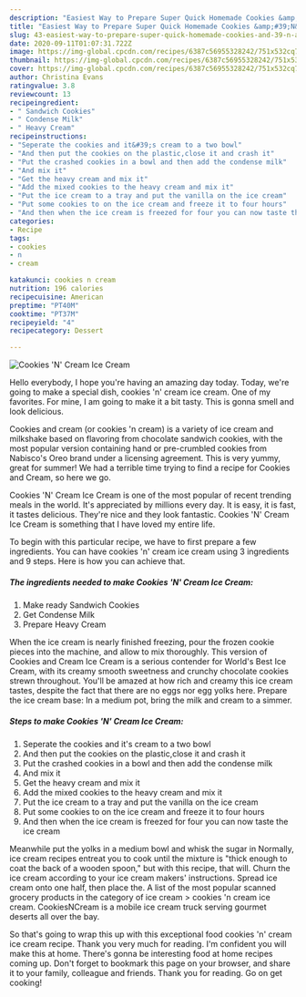 ```yaml
---
description: "Easiest Way to Prepare Super Quick Homemade Cookies &amp;#39;N&amp;#39; Cream Ice Cream"
title: "Easiest Way to Prepare Super Quick Homemade Cookies &amp;#39;N&amp;#39; Cream Ice Cream"
slug: 43-easiest-way-to-prepare-super-quick-homemade-cookies-and-39-n-and-39-cream-ice-cream
date: 2020-09-11T01:07:31.722Z
image: https://img-global.cpcdn.com/recipes/6387c56955328242/751x532cq70/cookies-n-cream-ice-cream-recipe-main-photo.jpg
thumbnail: https://img-global.cpcdn.com/recipes/6387c56955328242/751x532cq70/cookies-n-cream-ice-cream-recipe-main-photo.jpg
cover: https://img-global.cpcdn.com/recipes/6387c56955328242/751x532cq70/cookies-n-cream-ice-cream-recipe-main-photo.jpg
author: Christina Evans
ratingvalue: 3.8
reviewcount: 13
recipeingredient:
- " Sandwich Cookies"
- " Condense Milk"
- " Heavy Cream"
recipeinstructions:
- "Seperate the cookies and it&#39;s cream to a two bowl"
- "And then put the cookies on the plastic,close it and crash it"
- "Put the crashed cookies in a bowl and then add the condense milk"
- "And mix it"
- "Get the heavy cream and mix it"
- "Add the mixed cookies to the heavy cream and mix it"
- "Put the ice cream to a tray and put the vanilla on the ice cream"
- "Put some cookies to on the ice cream and freeze it to four hours"
- "And then when the ice cream is freezed for four you can now taste the ice cream"
categories:
- Recipe
tags:
- cookies
- n
- cream

katakunci: cookies n cream 
nutrition: 196 calories
recipecuisine: American
preptime: "PT40M"
cooktime: "PT37M"
recipeyield: "4"
recipecategory: Dessert

---
```



![Cookies &#39;N&#39; Cream Ice Cream](https://img-global.cpcdn.com/recipes/6387c56955328242/751x532cq70/cookies-n-cream-ice-cream-recipe-main-photo.jpg)

Hello everybody, I hope you're having an amazing day today. Today, we're going to make a special dish, cookies &#39;n&#39; cream ice cream. One of my favorites. For mine, I am going to make it a bit tasty. This is gonna smell and look delicious.

Cookies and cream (or cookies &#39;n cream) is a variety of ice cream and milkshake based on flavoring from chocolate sandwich cookies, with the most popular version containing hand or pre-crumbled cookies from Nabisco&#39;s Oreo brand under a licensing agreement. This is very yummy, great for summer! We had a terrible time trying to find a recipe for Cookies and Cream, so here we go.

Cookies &#39;N&#39; Cream Ice Cream is one of the most popular of recent trending meals in the world. It's appreciated by millions every day. It is easy, it is fast, it tastes delicious. They're nice and they look fantastic. Cookies &#39;N&#39; Cream Ice Cream is something that I have loved my entire life.


To begin with this particular recipe, we have to first prepare a few ingredients. You can have cookies &#39;n&#39; cream ice cream using 3 ingredients and 9 steps. Here is how you can achieve that.

##### The ingredients needed to make Cookies &#39;N&#39; Cream Ice Cream:

1. Make ready  Sandwich Cookies
1. Get  Condense Milk
1. Prepare  Heavy Cream


When the ice cream is nearly finished freezing, pour the frozen cookie pieces into the machine, and allow to mix thoroughly. This version of Cookies and Cream Ice Cream is a serious contender for World&#39;s Best Ice Cream, with its creamy smooth sweetness and crunchy chocolate cookies strewn throughout. You&#39;ll be amazed at how rich and creamy this ice cream tastes, despite the fact that there are no eggs nor egg yolks here. Prepare the ice cream base: In a medium pot, bring the milk and cream to a simmer. 

##### Steps to make Cookies &#39;N&#39; Cream Ice Cream:

1. Seperate the cookies and it&#39;s cream to a two bowl
1. And then put the cookies on the plastic,close it and crash it
1. Put the crashed cookies in a bowl and then add the condense milk
1. And mix it
1. Get the heavy cream and mix it
1. Add the mixed cookies to the heavy cream and mix it
1. Put the ice cream to a tray and put the vanilla on the ice cream
1. Put some cookies to on the ice cream and freeze it to four hours
1. And then when the ice cream is freezed for four you can now taste the ice cream


Meanwhile put the yolks in a medium bowl and whisk the sugar in Normally, ice cream recipes entreat you to cook until the mixture is &#34;thick enough to coat the back of a wooden spoon,&#34; but with this recipe, that will. Churn the ice cream according to your ice cream makers&#39; instructions. Spread ice cream onto one half, then place the. A list of the most popular scanned grocery products in the category of ice cream &gt; cookies &#39;n cream ice cream. CookiesNCream is a mobile ice cream truck serving gourmet deserts all over the bay. 

So that's going to wrap this up with this exceptional food cookies &#39;n&#39; cream ice cream recipe. Thank you very much for reading. I'm confident you will make this at home. There's gonna be interesting food at home recipes coming up. Don't forget to bookmark this page on your browser, and share it to your family, colleague and friends. Thank you for reading. Go on get cooking!
